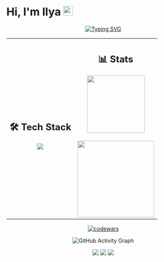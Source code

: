 # Hi, I'm Ilya <img src="https://media.giphy.com/media/hvRJCLFzcasrR4ia7z/giphy.gif" width="25px">

<div align="center">

[![Typing SVG](https://readme-typing-svg.herokuapp.com?font=Fira+Code&size=20&duration=3000&pause=1000&color=00F723&center=true&vCenter=true&width=435&lines=Web+Developer+%7C+DevOps+%7C+C%2B%2B)](https://git.io/typing-svg)

</div>

<table border="0" align="center">
  <tr>
    <td align="center">
      <h2>🛠️ Tech Stack</h2>
      <img src="https://skillicons.dev/icons?i=ts,js,py,react,java,cpp,html,css,django,fastapi,docker,git,selenium,jest&perline=4" />
    </td>
    <td align="center">
      <h2>📊 Stats</h2>
      <img height="150em" src="https://shiftystats.vercel.app/api?username=ShiftyX1&include_all_commits=true&user=ShiftyX1&count_private=true&show_icons=true&theme=dark&hide_border=true&hide_title=true"/>
      <br><br>
      <img height="200em" src="https://github-readme-stats.vercel.app/api/top-langs?username=ShiftyX1&theme=neon&count_private=true&layout=compact&langs_count=15&hide_border=true"/>
    </td>
  </tr>
</table>

<div align="center">
  
[![codewars](https://www.codewars.com/users/ShiftyX/badges/small)](https://www.codewars.com/users/ShiftyX)

</div>

<p align="center">
  <img src="https://github-readme-activity-graph.vercel.app/graph?username=ShiftyX1&theme=github-compact&hide_border=true&height=500" alt="GitHub Activity Graph" />
</p>

<p align="center">
  <a href="https://t.me/shiftyx_Ilya"><img src="https://img.shields.io/badge/Telegram-2CA5E0?style=flat-square&logo=telegram&logoColor=white"/></a>
  <a href="https://open.spotify.com/user/31bwzccwnhtvyp2q4uvqf24rrk2q?si=dc6c4ed4fe0a4796"><img src="https://img.shields.io/badge/Spotify-1ED760?style=flat-square&logo=spotify&logoColor=white"/></a>
  <img src="https://komarev.com/ghpvc/?username=ShiftyX1&color=blueviolet&style=flat-square"/>
</p>

